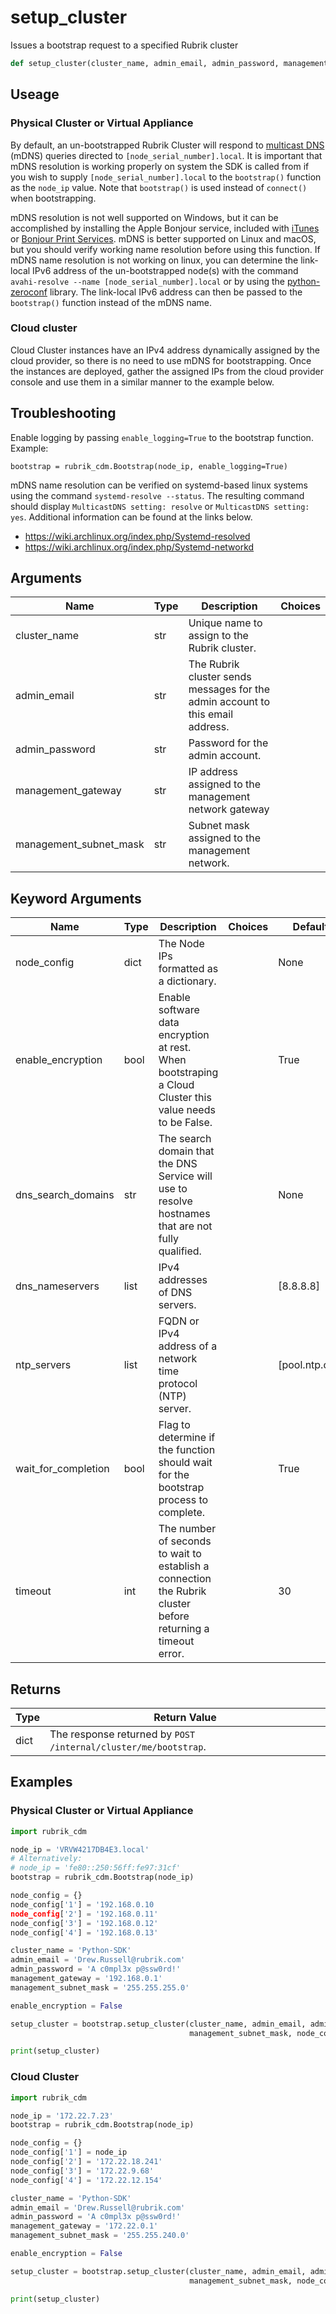# setup_cluster

Issues a bootstrap request to a specified Rubrik cluster
```py
def setup_cluster(cluster_name, admin_email, admin_password, management_gateway, management_subnet_mask, node_config=None, enable_encryption=True, dns_search_domains=None, dns_nameservers=None, ntp_servers=None, wait_for_completion=True, timeout=30)
```

## Useage

### Physical Cluster or Virtual Appliance

By default, an un-bootstrapped Rubrik Cluster will respond to [multicast DNS](https://en.wikipedia.org/wiki/Multicast_DNS) (mDNS) queries directed to `[node_serial_number].local`. It is important that mDNS resolution is working properly on system the SDK is called from if you wish to supply `[node_serial_number].local` to the `bootstrap()` function as the `node_ip` value. Note that `bootstrap()` is used instead of `connect()` when bootstrapping. 

mDNS resolution is not well supported on Windows, but it can be accomplished by installing the Apple Bonjour service, included with [iTunes](https://www.apple.com/itunes/) or [Bonjour Print Services](https://support.apple.com/kb/DL999?locale=en_US). mDNS is better supported on Linux and macOS, but you should verify working name resolution before using this function. If mDNS name resolution is not working on linux, you can determine the link-local IPv6 address of the un-bootstrapped node(s) with the command `avahi-resolve --name [node_serial_number].local` or by using the [python-zeroconf](https://pypi.org/project/zeroconf/) library. The link-local IPv6 address can then be passed to the `bootstrap()` function instead of the mDNS name.

### Cloud cluster

Cloud Cluster instances have an IPv4 address dynamically assigned by the cloud provider, so there is no need to use mDNS for bootstrapping. Once the instances are deployed, gather the assigned IPs from the cloud provider console and use them in a similar manner to the example below.

## Troubleshooting

Enable logging by passing `enable_logging=True` to the bootstrap function. Example:

```
bootstrap = rubrik_cdm.Bootstrap(node_ip, enable_logging=True)
```

mDNS name resolution can be verified on systemd-based linux systems using the command `systemd-resolve --status`. The resulting command should display `MulticastDNS setting: resolve` or `MulticastDNS setting: yes`. Additional information can be found at the links below.

* https://wiki.archlinux.org/index.php/Systemd-resolved
* https://wiki.archlinux.org/index.php/Systemd-networkd

## Arguments
| Name        | Type | Description                                                                 | Choices |
|-------------|------|-----------------------------------------------------------------------------|---------|
| cluster_name  | str  | Unique name to assign to the Rubrik cluster. |         |
| admin_email  | str  | The Rubrik cluster sends messages for the admin account to this email address. |         |
| admin_password  | str  |  Password for the admin account. |         |
| management_gateway  | str  |  IP address assigned to the management network gateway |         |
| management_subnet_mask  | str  | Subnet mask assigned to the management network. |         |
## Keyword Arguments
| Name        | Type | Description                                                                 | Choices | Default |
|-------------|------|-----------------------------------------------------------------------------|---------|---------|
| node_config  | dict  | The Node IPs formatted as a dictionary.  |         |    None     |
| enable_encryption  | bool  | Enable software data encryption at rest. When bootstraping a Cloud Cluster this value needs to be False.  |         |    True     |
| dns_search_domains  | str  | The search domain that the DNS Service will use to resolve hostnames that are not fully qualified.  |         |    None     |
| dns_nameservers  | list  | IPv4 addresses of DNS servers.  |         |    [8.8.8.8]     |
| ntp_servers  | list  | FQDN or IPv4 address of a network time protocol (NTP) server.  |         |    [pool.ntp.org]     |
| wait_for_completion  | bool  | Flag to determine if the function should wait for the bootstrap process to complete.  |         |    True     |
| timeout  | int  | The number of seconds to wait to establish a connection the Rubrik cluster before returning a timeout error.  |         |    30     |

## Returns
| Type | Return Value                                                                                   |
|------|-----------------------------------------------------------------------------------------------|
| dict  | The response returned by `POST /internal/cluster/me/bootstrap`. |

## Examples

### Physical Cluster or Virtual Appliance

```py
import rubrik_cdm

node_ip = 'VRVW4217DB4E3.local'
# Alternatively:
# node_ip = 'fe80::250:56ff:fe97:31cf'
bootstrap = rubrik_cdm.Bootstrap(node_ip)

node_config = {}
node_config['1'] = '192.168.0.10
node_config['2'] = '192.168.0.11'
node_config['3'] = '192.168.0.12'
node_config['4'] = '192.168.0.13'

cluster_name = 'Python-SDK'
admin_email = 'Drew.Russell@rubrik.com'
admin_password = 'A c0mpl3x p@ssw0rd!'
management_gateway = '192.168.0.1'
management_subnet_mask = '255.255.255.0'

enable_encryption = False

setup_cluster = bootstrap.setup_cluster(cluster_name, admin_email, admin_password, management_gateway,
                                        management_subnet_mask, node_config, enable_encryption)

print(setup_cluster)
```

### Cloud Cluster

```py
import rubrik_cdm

node_ip = '172.22.7.23'
bootstrap = rubrik_cdm.Bootstrap(node_ip)

node_config = {}
node_config['1'] = node_ip
node_config['2'] = '172.22.18.241'
node_config['3'] = '172.22.9.68'
node_config['4'] = '172.22.12.154'

cluster_name = 'Python-SDK'
admin_email = 'Drew.Russell@rubrik.com'
admin_password = 'A c0mpl3x p@ssw0rd!'
management_gateway = '172.22.0.1'
management_subnet_mask = '255.255.240.0'

enable_encryption = False

setup_cluster = bootstrap.setup_cluster(cluster_name, admin_email, admin_password, management_gateway,
                                        management_subnet_mask, node_config, enable_encryption)

print(setup_cluster)
```